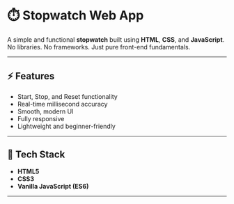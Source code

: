 # ⏱️ Stopwatch Web App

A simple and functional **stopwatch** built using **HTML**, **CSS**, and **JavaScript**.  
No libraries. No frameworks. Just pure front-end fundamentals.

---

## ⚡ Features

- Start, Stop, and Reset functionality  
- Real-time millisecond accuracy  
- Smooth, modern UI  
- Fully responsive  
- Lightweight and beginner-friendly

---

## 🧩 Tech Stack

- **HTML5**  
- **CSS3**  
- **Vanilla JavaScript (ES6)**

---
